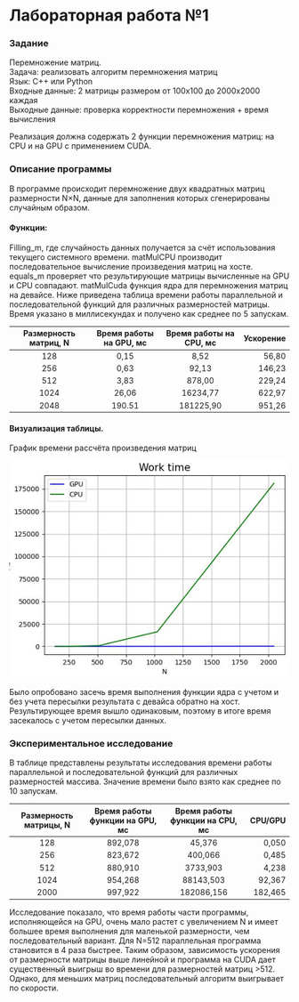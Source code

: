 # Лабораторная работа №1 
### Задание
Перемножение матриц.  
Задача: реализовать алгоритм перемножения матриц  
Язык: C++ или Python  
Входные данные: 2 матрицы размером от 100х100 до 2000х2000 каждая  
Выходные данные: проверка корректности перемножения + время вычисления  

Реализация должна содержать 2 функции перемножения матриц: на CPU и на GPU с
применением CUDA.  


### Описание программы
В программе происходит перемножение двух квадратных матриц размерности N×N, данные для заполнения которых сгенерированы случайным образом.

#### Функции:
Filling_m, где случайность данных получается за счёт использования текущего системного времени.
matMulCPU производит последовательное вычисление произведения матриц на хосте.
equals_m проверяет что результирующие матрицы вычисленные на GPU и CPU совпадают.
matMulCuda функция ядра для перемножения матриц на девайсе. 
Ниже приведена таблица времени работы параллельной и последовательной функций для различных размерностей матрицы. Время указано в миллисекундах и получено как среднее по 5 запускам.

Размерность матриц, N | Время работы на GPU, мс | Время работы на CPU, мс | Ускорение
:----:|:-------:|:-----------:|------:
128 | 0,15 | 8,52 | 56,80
256 | 0,63| 92,13 | 146,23
512 | 3,83 | 878,00 | 229,24
1024 | 26,06 | 16234,77 | 622,97
2048 | 190.51 | 181225,90 | 951,26

#### Визуализация таблицы.
График времени рассчёта произведения матриц

![](Work_time.jpg)

Было опробовано засечь время выполнения функции ядра с учетом и без учета пересылки результата с девайса обратно на хост. Результирующее время вышло одинаковым, поэтому в итоге время засекалось с учетом пересылки данных.
### Экспериментальное исследование
В таблице представлены результаты исследования времени работы параллельной и последовательной функций для различных размерностей массива. Значение времени было взято как среднее по 10 запускам.  

Размерность матрицы, N | Время работы функции на GPU, мс | Время работы функции на CPU, мс | CPU/GPU
:----:|:-------:|:-----------:|------:
128 | 892,078 | 45,376 | 0,050
256 | 823,672| 400,066 | 0,485
512 | 880,910 | 3733,903 | 4,238
1024 | 954,268 | 88143,503 | 92,367
2000 | 997,922 | 182086,156 | 182,465

Исследование показало, что время работы части программы, исполняющейся на GPU, очень мало растет с увеличением N и имеет большее время выполнения для маленькой размерности, чем последовательный вариант. Для N=512 параллельная программа становится в 4 раза быстрее. Таким образом, зависимость ускорения от размерности матрицы выше линейной и программа на CUDA дает существенный выигрыш во времени для размерностей матриц >512. Однако, для меньших матриц последовательный алгоритм выигрывает по скорости.  
